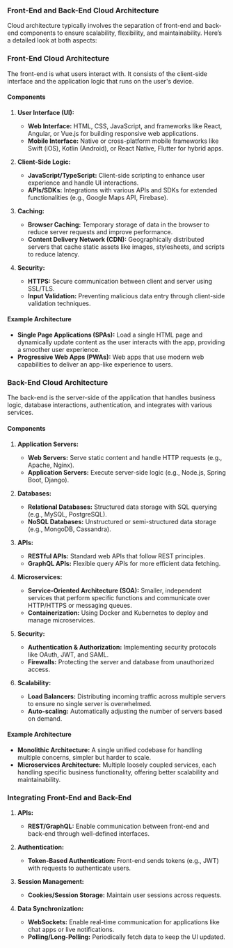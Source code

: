 
### Front-End and Back-End Cloud Architecture

Cloud architecture typically involves the separation of front-end and back-end components to ensure scalability, flexibility, and maintainability. Here’s a detailed look at both aspects:

### Front-End Cloud Architecture

The front-end is what users interact with. It consists of the client-side interface and the application logic that runs on the user's device.

#### Components

1. **User Interface (UI):**
    
    - **Web Interface:** HTML, CSS, JavaScript, and frameworks like React, Angular, or Vue.js for building responsive web applications.
    - **Mobile Interface:** Native or cross-platform mobile frameworks like Swift (iOS), Kotlin (Android), or React Native, Flutter for hybrid apps.
2. **Client-Side Logic:**
    
    - **JavaScript/TypeScript:** Client-side scripting to enhance user experience and handle UI interactions.
    - **APIs/SDKs:** Integrations with various APIs and SDKs for extended functionalities (e.g., Google Maps API, Firebase).
3. **Caching:**
    
    - **Browser Caching:** Temporary storage of data in the browser to reduce server requests and improve performance.
    - **Content Delivery Network (CDN):** Geographically distributed servers that cache static assets like images, stylesheets, and scripts to reduce latency.
4. **Security:**
    
    - **HTTPS:** Secure communication between client and server using SSL/TLS.
    - **Input Validation:** Preventing malicious data entry through client-side validation techniques.

#### Example Architecture

- **Single Page Applications (SPAs):** Load a single HTML page and dynamically update content as the user interacts with the app, providing a smoother user experience.
- **Progressive Web Apps (PWAs):** Web apps that use modern web capabilities to deliver an app-like experience to users.

### Back-End Cloud Architecture

The back-end is the server-side of the application that handles business logic, database interactions, authentication, and integrates with various services.

#### Components

1. **Application Servers:**
    
    - **Web Servers:** Serve static content and handle HTTP requests (e.g., Apache, Nginx).
    - **Application Servers:** Execute server-side logic (e.g., Node.js, Spring Boot, Django).
2. **Databases:**
    
    - **Relational Databases:** Structured data storage with SQL querying (e.g., MySQL, PostgreSQL).
    - **NoSQL Databases:** Unstructured or semi-structured data storage (e.g., MongoDB, Cassandra).
3. **APIs:**
    
    - **RESTful APIs:** Standard web APIs that follow REST principles.
    - **GraphQL APIs:** Flexible query APIs for more efficient data fetching.
4. **Microservices:**
    
    - **Service-Oriented Architecture (SOA):** Smaller, independent services that perform specific functions and communicate over HTTP/HTTPS or messaging queues.
    - **Containerization:** Using Docker and Kubernetes to deploy and manage microservices.
5. **Security:**
    
    - **Authentication & Authorization:** Implementing security protocols like OAuth, JWT, and SAML.
    - **Firewalls:** Protecting the server and database from unauthorized access.
6. **Scalability:**
    
    - **Load Balancers:** Distributing incoming traffic across multiple servers to ensure no single server is overwhelmed.
    - **Auto-scaling:** Automatically adjusting the number of servers based on demand.

#### Example Architecture

- **Monolithic Architecture:** A single unified codebase for handling multiple concerns, simpler but harder to scale.
- **Microservices Architecture:** Multiple loosely coupled services, each handling specific business functionality, offering better scalability and maintainability.

### Integrating Front-End and Back-End

1. **APIs:**
    
    - **REST/GraphQL:** Enable communication between front-end and back-end through well-defined interfaces.
2. **Authentication:**
    
    - **Token-Based Authentication:** Front-end sends tokens (e.g., JWT) with requests to authenticate users.
3. **Session Management:**
    
    - **Cookies/Session Storage:** Maintain user sessions across requests.
4. **Data Synchronization:**
    
    - **WebSockets:** Enable real-time communication for applications like chat apps or live notifications.
    - **Polling/Long-Polling:** Periodically fetch data to keep the UI updated.